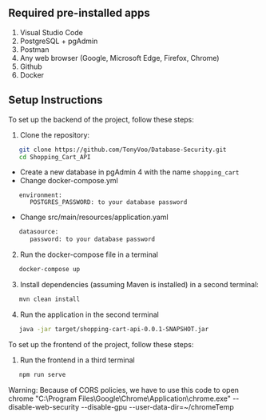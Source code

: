 ## Required pre-installed apps
1. Visual Studio Code
2. PostgreSQL + pgAdmin
3. Postman
4. Any web browser (Google, Microsoft Edge, Firefox, Chrome)
5. Github
6. Docker

## Setup Instructions

To set up the backend of the project, follow these steps:
1. Clone the repository:

```bash
   git clone https://github.com/TonyVoo/Database-Security.git
   cd Shopping_Cart_API
```
   - Create a new database in pgAdmin 4 with the name `shopping_cart`
   - Change docker-compose.yml
```
   environment:
      POSTGRES_PASSWORD: to your database password
```
   - Change src/main/resources/application.yaml
```bash
   datasource:
      password: to your database password
```

2. Run the docker-compose file in a terminal

```bash
   docker-compose up
```
3. Install dependencies (assuming Maven is installed) in a second terminal:

```bash
   mvn clean install
```
4. Run the application in the second terminal

```bash
   java -jar target/shopping-cart-api-0.0.1-SNAPSHOT.jar
```
To set up the frontend of the project, follow these steps:
1. Run the frontend in a third terminal
```bash
   npm run serve
```
Warning: Because of CORS policies, we have to use this code to open chrome
"C:\Program Files\Google\Chrome\Application\chrome.exe" --disable-web-security --disable-gpu --user-data-dir=~/chromeTemp
